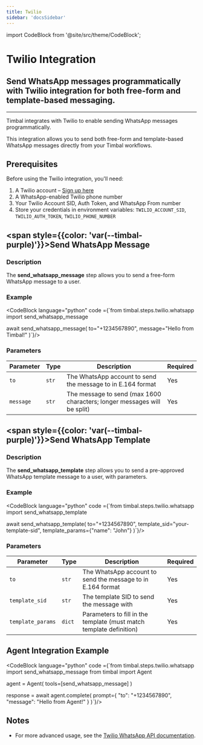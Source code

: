 ```yaml
---
title: Twilio
sidebar: 'docsSidebar'
---
```


import CodeBlock from '@site/src/theme/CodeBlock';

# Twilio Integration

<h2 className="subtitle" style={{marginTop: '-17px', fontSize: '1.1rem', fontWeight: 'normal'}}>
Send WhatsApp messages programmatically with Twilio integration for both free-form and template-based messaging.
</h2>

---

Timbal integrates with Twilio to enable sending WhatsApp messages programmatically. 

This integration allows you to send both free-form and template-based WhatsApp messages directly from your Timbal workflows.

## Prerequisites

Before using the Twilio integration, you'll need:

1. A Twilio account – [Sign up here](https://www.twilio.com/try-twilio)
2. A WhatsApp-enabled Twilio phone number
3. Your Twilio Account SID, Auth Token, and WhatsApp From number
4. Store your credentials in environment variables: `TWILIO_ACCOUNT_SID`, `TWILIO_AUTH_TOKEN`, `TWILIO_PHONE_NUMBER`


## <span style={{color: 'var(--timbal-purple)'}}><strong>Send WhatsApp Message</strong></span>

### Description
The **send_whatsapp_message** step allows you to send a free-form WhatsApp message to a user.

### Example
<CodeBlock language="python" code ={`from timbal.steps.twilio.whatsapp import send_whatsapp_message

await send_whatsapp_message(
    to="+1234567890",
    message="Hello from Timbal!"
)`}/>

### Parameters

| Parameter | Type | Description | Required |
|-----------|------|-------------|----------|
| `to` | `str` | The WhatsApp account to send the message to in E.164 format | Yes |
| `message` | `str` | The message to send (max 1600 characters; longer messages will be split) | Yes |

## <span style={{color: 'var(--timbal-purple)'}}><strong>Send WhatsApp Template</strong></span>

### Description
The **send_whatsapp_template** step allows you to send a pre-approved WhatsApp template message to a user, with parameters.

### Example
<CodeBlock language="python" code ={`from timbal.steps.twilio.whatsapp import send_whatsapp_template

await send_whatsapp_template(
    to="+1234567890",
    template_sid="your-template-sid",
    template_params={"name": "John"}
)`}/>

### Parameters

| Parameter | Type | Description | Required |
|-----------|------|-------------|----------|
| `to` | `str` | The WhatsApp account to send the message to in E.164 format | Yes |
| `template_sid` | `str` | The template SID to send the message with | Yes |
| `template_params` | `dict` | Parameters to fill in the template (must match template definition) | Yes |

## Agent Integration Example

<CodeBlock language="python" code ={`from timbal.steps.twilio.whatsapp import send_whatsapp_message
from timbal import Agent

agent = Agent(
    tools=[send_whatsapp_message]
)

response = await agent.complete(
                prompt={
                    "to": "+1234567890", 
                    "message": "Hello from Agent!"
                }
        )`}/>

## Notes
- For more advanced usage, see the [Twilio WhatsApp API documentation](https://www.twilio.com/docs/whatsapp/api).